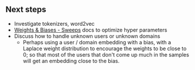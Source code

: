 
## Next steps

* Investigate tokenizers, word2vec
* [Weights & Biases - Sweeps](https://docs.wandb.ai/guides/sweeps/) docs to optimize hyper parameters
* Discuss how to handle unknown users or unknown domains
	* Perhaps using a user / domain embedding with a bias, with a Laplace weight distribution to encourage the weights to be close to 0; so that most of the users that don't come up much in the samples will get an embedding close to the bias.